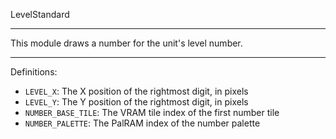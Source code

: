 
LevelStandard

---

This module draws a number for the unit's level number.

---

Definitions:

  * `LEVEL_X`: The X position of the rightmost digit, in pixels
  * `LEVEL_Y`: The Y position of the rightmost digit, in pixels
  * `NUMBER_BASE_TILE`: The VRAM tile index of the first number tile
  * `NUMBER_PALETTE`: The PalRAM index of the number palette

